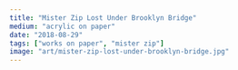 ```yaml
---
title: "Mister Zip Lost Under Brooklyn Bridge"
medium: "acrylic on paper"
date: "2018-08-29"
tags: ["works on paper", "mister zip"]
image: "art/mister-zip-lost-under-brooklyn-bridge.jpg"
---
```

